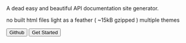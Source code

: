 <cover>
  <logo src="logo.svg"/>
  <desc>A dead easy and beautiful API documentation site generator.</desc>

  <item>no built html files</item>
  <item>light as a feather ( ~15kB gzipped )</item>
  <item>multiple themes</item>

  <button href="https://github.com/kid-wumeng/Breeze">Github</button>
  <button active href="#">Get Started</button>

  <free></free>
</cover>